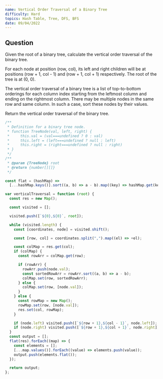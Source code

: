 ```yaml
---
name: Vertical Order Traversal of a Binary Tree
difficulty: Hard
topics: Hash Table, Tree, DFS, BFS
date: 09/04/2022
---
```


## Question

Given the root of a binary tree, calculate the vertical order traversal of the binary tree.

For each node at position (row, col), its left and right children will be at positions (row + 1, col - 1) and (row + 1, col + 1) respectively. The root of the tree is at (0, 0).

The vertical order traversal of a binary tree is a list of top-to-bottom orderings for each column index starting from the leftmost column and ending on the rightmost column. There may be multiple nodes in the same row and same column. In such a case, sort these nodes by their values.

Return the vertical order traversal of the binary tree.

<!-- ![example]() -->

```js:solution.js showLineNumbers
/**
 * Definition for a binary tree node.
 * function TreeNode(val, left, right) {
 *     this.val = (val===undefined ? 0 : val)
 *     this.left = (left===undefined ? null : left)
 *     this.right = (right===undefined ? null : right)
 * }
 */
/**
 * @param {TreeNode} root
 * @return {number[][]}
 */

const flat = (hashMap) =>
  [...hashMap.keys()].sort((a, b) => a - b).map((key) => hashMap.get(key));

var verticalTraversal = function (root) {
  const res = new Map();

  const visited = [];

  visited.push([`${0},${0}`, root]);

  while (visited.length) {
    const [coordinates, node] = visited.shift();

    const [row, col] = coordinates.split(",").map((el) => +el);

    const colMap = res.get(col);
    if (colMap) {
      const rowArr = colMap.get(row);

      if (rowArr) {
        rowArr.push(node.val);
        const sortedRowArr = rowArr.sort((a, b) => a - b);
        colMap.set(row, sortedRowArr);
      } else {
        colMap.set(row, [node.val]);
      }
    } else {
      const rowMap = new Map();
      rowMap.set(row, [node.val]);
      res.set(col, rowMap);
    }

    if (node.left) visited.push([`${row + 1},${col - 1}`, node.left]);
    if (node.right) visited.push([`${row + 1},${col + 1}`, node.right]);
  }
  const output = [];
  flat(res).forEach((map) => {
    const elements = [];
    [...map.values()].forEach((value) => elements.push(value));
    output.push(elements.flat());
  });

  return output;
};
```
